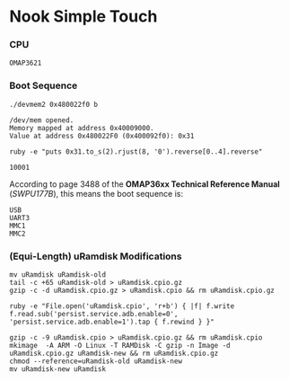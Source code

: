 Nook Simple Touch
=================

### CPU

`OMAP3621`

### Boot Sequence

`./devmem2 0x480022f0 b`

    /dev/mem opened.
    Memory mapped at address 0x40009000.
    Value at address 0x480022F0 (0x400092f0): 0x31

`ruby -e "puts 0x31.to_s(2).rjust(8, '0').reverse[0..4].reverse"`

    10001

According to page 3488 of the **OMAP36xx Technical Reference Manual** (*SWPU177B*), this means the boot sequence is:

    USB
    UART3
    MMC1
    MMC2

### (Equi-Length) uRamdisk Modifications

    mv uRamdisk uRamdisk-old
    tail -c +65 uRamdisk-old > uRamdisk.cpio.gz
    gzip -c -d uRamdisk.cpio.gz > uRamdisk.cpio && rm uRamdisk.cpio.gz
    
    ruby -e "File.open('uRamdisk.cpio', 'r+b') { |f| f.write f.read.sub('persist.service.adb.enable=0', 'persist.service.adb.enable=1').tap { f.rewind } }"
    
    gzip -c -9 uRamdisk.cpio > uRamdisk.cpio.gz && rm uRamdisk.cpio
    mkimage  -A ARM -O Linux -T RAMDisk -C gzip -n Image -d uRamdisk.cpio.gz uRamdisk-new && rm uRamdisk.cpio.gz
    chmod --reference=uRamdisk-old uRamdisk-new
    mv uRamdisk-new uRamdisk
